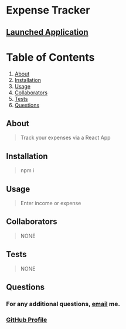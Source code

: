 
  # Expense Tracker

  ## 

  ## [Launched Application](https://lukegranered.github.io/expense-tracker-react/)

  # Table of Contents

  1. [About](#About)
  2. [Installation](#Installation)
  3. [Usage](#Usage)
  4. [Collaborators](#Collaborators)
  5. [Tests](#Tests)
  6. [Questions](#Questions)

  ##  <a id="About">About</a>

  > Track your expenses via a React App

  ##  <a id="Installation">Installation</a>

  > npm i

  ##  <a id="Usage">Usage</a>
  
  > Enter income or expense

  ##  <a id="Collaborators">Collaborators</a>
  
  > NONE

  ##  <a id="Tests">Tests</a>

  > NONE

  ##  <a id="Questions">Questions</a>

  ### For any additional questions, [email](mailto:lukejgranered@gmail.com) me.

  ### [GitHub Profile](https://www.github.com/lukegranered)